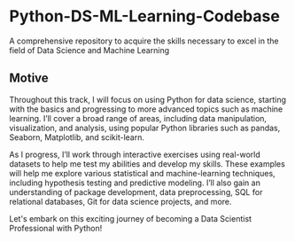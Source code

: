 # Python-DS-ML-Learning-Codebase
A comprehensive repository to acquire the skills necessary to excel in the field of Data Science and Machine Learning


## Motive
Throughout this track, I will focus on using Python for data science, starting with the basics and progressing to more advanced topics such as machine learning. I’ll cover a broad range of areas, including data manipulation, visualization, and analysis, using popular Python libraries such as pandas, Seaborn, Matplotlib, and scikit-learn.

As I progress, I’ll work through interactive exercises using real-world datasets to help me test my abilities and develop my skills. These examples will help me explore various statistical and machine-learning techniques, including hypothesis testing and predictive modeling. I’ll also gain an understanding of package development, data preprocessing, SQL for relational databases, Git for data science projects, and more.

Let's embark on this exciting journey of becoming a Data Scientist Professional with Python!
